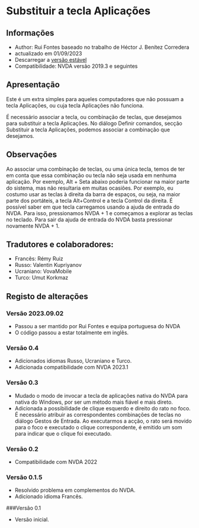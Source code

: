 # Substituir a tecla Aplicações


## Informações
* Author: Rui Fontes baseado no trabalho de Héctor J. Benítez Corredera
* actualizado em 01/09/2023
* Descarregar a [versão estável][1]
* Compatibilidade: NVDA versão 2019.3 e seguintes


## Apresentação
Este é um extra simples para aqueles computadores que não possuam a tecla Aplicações, ou cuja tecla Aplicações não funciona.

É necessário associar a tecla, ou combinação de teclas, que desejamos para substituir a tecla Aplicações.
No diálogo Definir comandos, secção Substituir a tecla Aplicações, podemos associar a combinação que desejamos.


## Observações
Ao associar uma combinação de teclas, ou uma única tecla, temos de ter em conta que essa combinação ou tecla não seja usada em nenhuma aplicação.
Por exemplo, Alt + Seta abaixo poderia funcionar na maior parte do sistema, mas não resultaria em muitas ocasiões.
Por exemplo, eu costumo usar as teclas  à direita da barra de espaços, ou seja, na maior parte dos portáteis, a tecla Alt+Control e a tecla Control da direita.
É possível saber em que tecla carregamos usando a ajuda de entrada do NVDA. Para isso, pressionamos NVDA + 1 e começamos a explorar as teclas no teclado. Para sair da ajuda de entrada do NVDA basta pressionar novamente NVDA + 1.


## Tradutores e colaboradores:
* Francês: Rémy Ruiz
* Russo: Valentin Kupriyanov
* Ucraniano: VovaMobile
* Turco: Umut Korkmaz


## Registo de alterações


### Versão 2023.09.02
* Passou a ser mantido por Rui Fontes e equipa portuguesa do NVDA
* O código passou a estar totalmente em inglês.


### Versão 0.4
* Adicionados idiomas Russo, Ucraniano e Turco.
* Adicionada compatibilidade com NVDA 2023.1


### Versão 0.3
* Mudado o modo de invocar a tecla de aplicações nativa do NVDA para nativa do Windows, por ser um método mais fiável e mais direto.
* Adicionada a possibilidade de clique esquerdo e direito do rato no foco.
  É necessário atribuir as correspondentes combinações de teclas no diálogo Gestos de Entrada.
  Ao executarmos a acção, o rato será movido para o foco e executado o clique correspondente, é emitido um som para indicar que o clique foi executado.


### Versão 0.2
* Compatibilidade com NVDA 2022


### Versão 0.1.5
* Resolvido problema em complementos do NVDA.
* Adicionado idioma Francês.


###Versão 0.1
* Versão inicial.


[1]: https://github.com/ruifontes/RemapKeyAplication-para-NVDA/releases/download/2023.09.02/remapApplicationsKey-2023.09.02.nvda-addon
